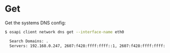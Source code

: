 # Get

Get the systems DNS config:

```bash
$ osapi client network dns get --interface-name eth0

  Search Domains: .
  Servers: 192.168.0.247, 2607:f428:ffff:ffff::1, 2607:f428:ffff:ffff::2
```
